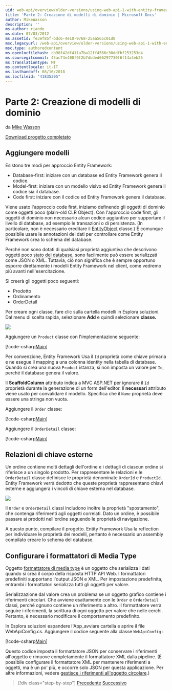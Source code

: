 ```yaml
---
uid: web-api/overview/older-versions/using-web-api-1-with-entity-framework-5/using-web-api-with-entity-framework-part-2
title: 'Parte 2: Creazione di modelli di dominio | Microsoft Docs'
author: MikeWasson
description: ''
ms.author: riande
ms.date: 07/03/2012
ms.assetid: fe3ef85f-bdc6-4e10-9768-25aa565c01d0
msc.legacyurl: /web-api/overview/older-versions/using-web-api-1-with-entity-framework-5/using-web-api-with-entity-framework-part-2
msc.type: authoredcontent
ms.openlocfilehash: cb98f42df411a7ba12ff4566c30ddfbf253253d4
ms.sourcegitcommit: 45ac74e400f9f2b7dbded66297730f6f14a4eb25
ms.translationtype: MT
ms.contentlocale: it-IT
ms.lasthandoff: 08/16/2018
ms.locfileid: "41835305"
---
```

<a name="part-2-creating-the-domain-models"></a>Parte 2: Creazione di modelli di dominio
====================
da [Mike Wasson](https://github.com/MikeWasson)

[Download progetto completato](http://code.msdn.microsoft.com/ASP-NET-Web-API-with-afa30545)

## <a name="add-models"></a>Aggiungere modelli

Esistono tre modi per approccio Entity Framework:

- Database-first: iniziare con un database ed Entity Framework genera il codice.
- Model-first: iniziare con un modello visivo ed Entity Framework genera il codice sia il database.
- Code first: iniziare con il codice ed Entity Framework genera il database.

Viene usato l'approccio code first, iniziamo definendo gli oggetti di dominio come oggetti poco (plain-old CLR Object). Con l'approccio code first, gli oggetti di dominio non necessario alcun codice aggiuntivo per supportare il livello di database, ad esempio le transazioni o di persistenza. (In particolare, non è necessario ereditare il [EntityObject](https://msdn.microsoft.com/library/system.data.objects.dataclasses.entityobject.aspx) classe.) È comunque possibile usare le annotazioni dei dati per controllare come Entity Framework crea lo schema del database.

Perché non sono dotati di qualsiasi proprietà aggiuntiva che descrivono oggetti poco [stato del database](https://msdn.microsoft.com/library/system.data.entitystate.aspx), sono facilmente può essere serializzati come JSON o XML. Tuttavia, ciò non significa che è sempre opportuno esporre direttamente i modelli Entity Framework nel client, come vedremo più avanti nell'esercitazione.

Si creerà gli oggetti poco seguenti:

- Prodotto
- Ordinamento
- OrderDetail

Per creare ogni classe, fare clic sulla cartella modelli in Esplora soluzioni. Dal menu di scelta rapida, selezionare **Add** e quindi selezionare **classe.**

![](using-web-api-with-entity-framework-part-2/_static/image1.png)

Aggiungere un `Product` classe con l'implementazione seguente:

[!code-csharp[Main](using-web-api-with-entity-framework-part-2/samples/sample1.cs)]

Per convenzione, Entity Framework Usa il `Id` proprietà come chiave primaria e ne esegue il mapping a una colonna identity nella tabella di database. Quando si crea una nuova `Product` istanza, si non imposta un valore per `Id`, perché il database genera il valore.

Il **ScaffoldColumn** attributo indica a MVC ASP.NET per ignorare il `Id` proprietà durante la generazione di un form dell'editor. Il **necessari** attributo viene usato per convalidare il modello. Specifica che il `Name` proprietà deve essere una stringa non vuota.

Aggiungere il `Order` classe:

[!code-csharp[Main](using-web-api-with-entity-framework-part-2/samples/sample2.cs)]

Aggiungere il `OrderDetail` classe:

[!code-csharp[Main](using-web-api-with-entity-framework-part-2/samples/sample3.cs)]

## <a name="foreign-key-relations"></a>Relazioni di chiave esterne

Un ordine contiene molti dettagli dell'ordine e i dettagli di ciascun ordine si riferisce a un singolo prodotto. Per rappresentare le relazioni e le `OrderDetail` classe definisce le proprietà denominate `OrderId` e `ProductId`. Entity Framework verrà dedotto che queste proprietà rappresentano chiavi esterne e aggiungerà i vincoli di chiave esterna nel database.

![](using-web-api-with-entity-framework-part-2/_static/image2.png)

Il `Order` e `OrderDetail` classi includono inoltre la proprietà "spostamento", che contenga riferimenti agli oggetti correlati. Dato un ordine, è possibile passare ai prodotti nell'ordine seguendo le proprietà di navigazione.

A questo punto, compilare il progetto. Entity Framework Usa la reflection per individuare le proprietà dei modelli, pertanto è necessario un assembly compilato creare lo schema del database.

## <a name="configure-the-media-type-formatters"></a>Configurare i formattatori di Media Type

Oggetto [formattatore di media type](../../formats-and-model-binding/media-formatters.md) è un oggetto che serializza i dati quando si crea il corpo della risposta HTTP API Web. I formattatori predefiniti supportano l'output JSON e XML. Per impostazione predefinita, entrambi i formattatori serializza tutti gli oggetti per valore.

Serializzazione dal valore crea un problema se un oggetto grafico contiene i riferimenti circolari. Che avviene esattamente con le `Order` e `OrderDetail` classi, perché ognuno contiene un riferimento a altro. Il formattatore verrà seguire i riferimenti, la scrittura di ogni oggetto per valore che nelle cerchi. Pertanto, è necessario modificare il comportamento predefinito.

In Esplora soluzioni espandere l'App\_avviare cartella e aprire il file WebApiConfig.cs. Aggiungere il codice seguente alla classe `WebApiConfig` :

[!code-csharp[Main](using-web-api-with-entity-framework-part-2/samples/sample4.cs?highlight=11)]

Questo codice imposta il formattatore JSON per conservare i riferimenti all'oggetto e rimuove completamente il formattatore XML dalla pipeline. (È possibile configurare il formattatore XML per mantenere riferimenti a oggetti, ma è un po' più, e occorre solo JSON per questa applicazione. Per altre informazioni, vedere [gestisce i riferimenti all'oggetto circolare](../../formats-and-model-binding/json-and-xml-serialization.md#handling_circular_object_references).)

> [!div class="step-by-step"]
> [Precedente](using-web-api-with-entity-framework-part-1.md)
> [Successivo](using-web-api-with-entity-framework-part-3.md)
